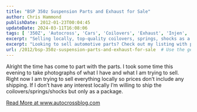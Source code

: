 ```yaml
---
title: "BSP 350z Suspension Parts and Exhaust for Sale"
author: Chris Hammond
publishDate: 2012-01-23T00:04:45
updateDate: 2024-03-11T16:08:06
tags: [ '350Z', 'Autocross', 'Cars', 'Coilovers', 'Exhaust', 'Injen', 'Koni', 'Nissan', 'Project 350Z', 'Project350z', 'Project350zcom', 'suspension', 'TrueChoice' ]
excerpt: "Selling locally, top-quality coilovers, springs, shocks as a package deal. Find out more on Autocross blog's '350z Parts For Sale' section."
excerpt: "Looking to sell automotive parts? Check out my listing with photos at www.autocrossblog.com. Local sales preferred, shipping available if needed."
url: /2012/bsp-350z-suspension-parts-and-exhaust-for-sale  # Use the generated URL with year
---
```

<p>Alright the time has come to part with the parts. I took some time this evening to take photographs of what I have and what I am trying to sell. Right now I am trying to sell everything locally so prices don’t include any shipping. If I don’t have any interest locally I’m willing to ship the coilovers/springs/shocks but only as a package. </p> <a href="https://www.autocrossblog.com/bsp-350z-suspension-parts-and-exhaust-for-sale">Read More at www.autocrossblog.com</a>

